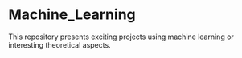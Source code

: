 # Machine_Learning
This repository presents exciting projects using machine learning or interesting theoretical aspects.
